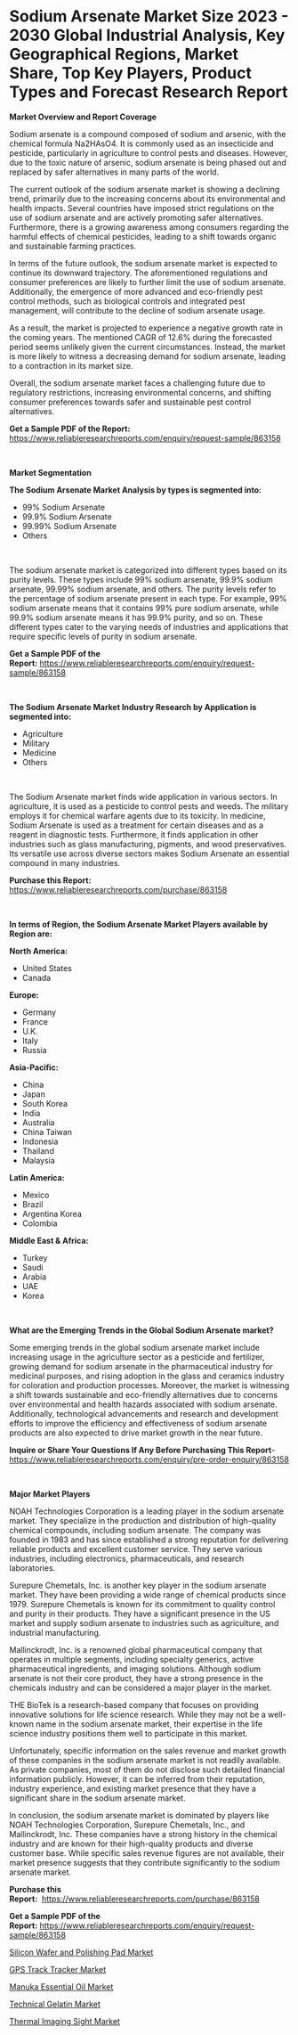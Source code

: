 <p><h1>Sodium Arsenate Market Size 2023 - 2030 Global Industrial Analysis, Key Geographical Regions, Market Share, Top Key Players, Product Types and Forecast Research Report</h1></p><p><strong>Market Overview and Report Coverage</strong></p>
<p><p>Sodium arsenate is a compound composed of sodium and arsenic, with the chemical formula Na2HAsO4. It is commonly used as an insecticide and pesticide, particularly in agriculture to control pests and diseases. However, due to the toxic nature of arsenic, sodium arsenate is being phased out and replaced by safer alternatives in many parts of the world.</p><p>The current outlook of the sodium arsenate market is showing a declining trend, primarily due to the increasing concerns about its environmental and health impacts. Several countries have imposed strict regulations on the use of sodium arsenate and are actively promoting safer alternatives. Furthermore, there is a growing awareness among consumers regarding the harmful effects of chemical pesticides, leading to a shift towards organic and sustainable farming practices.</p><p>In terms of the future outlook, the sodium arsenate market is expected to continue its downward trajectory. The aforementioned regulations and consumer preferences are likely to further limit the use of sodium arsenate. Additionally, the emergence of more advanced and eco-friendly pest control methods, such as biological controls and integrated pest management, will contribute to the decline of sodium arsenate usage.</p><p>As a result, the market is projected to experience a negative growth rate in the coming years. The mentioned CAGR of 12.6% during the forecasted period seems unlikely given the current circumstances. Instead, the market is more likely to witness a decreasing demand for sodium arsenate, leading to a contraction in its market size.</p><p>Overall, the sodium arsenate market faces a challenging future due to regulatory restrictions, increasing environmental concerns, and shifting consumer preferences towards safer and sustainable pest control alternatives.</p></p>
<p><strong>Get a Sample PDF of the Report:</strong> <a href="https://www.reliableresearchreports.com/enquiry/request-sample/863158">https://www.reliableresearchreports.com/enquiry/request-sample/863158</a></p>
<p>&nbsp;</p>
<p><strong>Market Segmentation</strong></p>
<p><strong>The Sodium Arsenate Market Analysis by types is segmented into:</strong></p>
<p><ul><li>99% Sodium Arsenate</li><li>99.9% Sodium Arsenate</li><li>99.99% Sodium Arsenate</li><li>Others</li></ul></p>
<p>&nbsp;</p>
<p><p>The sodium arsenate market is categorized into different types based on its purity levels. These types include 99% sodium arsenate, 99.9% sodium arsenate, 99.99% sodium arsenate, and others. The purity levels refer to the percentage of sodium arsenate present in each type. For example, 99% sodium arsenate means that it contains 99% pure sodium arsenate, while 99.9% sodium arsenate means it has 99.9% purity, and so on. These different types cater to the varying needs of industries and applications that require specific levels of purity in sodium arsenate.</p></p>
<p><strong>Get a Sample PDF of the Report:</strong>&nbsp;<a href="https://www.reliableresearchreports.com/enquiry/request-sample/863158">https://www.reliableresearchreports.com/enquiry/request-sample/863158</a></p>
<p>&nbsp;</p>
<p><strong>The Sodium Arsenate Market Industry Research by Application is segmented into:</strong></p>
<p><ul><li>Agriculture</li><li>Military</li><li>Medicine</li><li>Others</li></ul></p>
<p>&nbsp;</p>
<p><p>The Sodium Arsenate market finds wide application in various sectors. In agriculture, it is used as a pesticide to control pests and weeds. The military employs it for chemical warfare agents due to its toxicity. In medicine, Sodium Arsenate is used as a treatment for certain diseases and as a reagent in diagnostic tests. Furthermore, it finds application in other industries such as glass manufacturing, pigments, and wood preservatives. Its versatile use across diverse sectors makes Sodium Arsenate an essential compound in many industries.</p></p>
<p><strong>Purchase this Report:</strong>&nbsp; <a href="https://www.reliableresearchreports.com/purchase/863158">https://www.reliableresearchreports.com/purchase/863158</a></p>
<p>&nbsp;</p>
<p><strong>In terms of Region, the Sodium Arsenate Market Players available by Region are:</strong></p>
<p>
    <p> <strong> North America: </strong>
        <ul>
            <li>United States</li>
            <li>Canada</li>
        </ul>
        </p> 
    <p> <strong> Europe: </strong>
        <ul>
            <li>Germany</li>
            <li>France</li>
            <li>U.K.</li>
            <li>Italy</li>
            <li>Russia</li>
        </ul>
        </p> 
    <p> <strong> Asia-Pacific: </strong>
        <ul>
            <li>China</li>
            <li>Japan</li>
            <li>South Korea</li>
            <li>India</li>
            <li>Australia</li>
            <li>China Taiwan</li>
            <li>Indonesia</li>
            <li>Thailand</li>
            <li>Malaysia</li>
        </ul>
        </p> 
    <p> <strong> Latin America: </strong>
        <ul>
            <li>Mexico</li>
            <li>Brazil</li>
            <li>Argentina Korea</li>
            <li>Colombia</li>
        </ul>
        </p> 
    <p> <strong> Middle East & Africa: </strong>
        <ul>
            <li>Turkey</li>
            <li>Saudi</li>
            <li>Arabia</li>
            <li>UAE</li>
            <li>Korea</li>
        </ul>
    </p>
    </p>
<p>&nbsp;</p>
<p><strong>What are the Emerging Trends in the Global Sodium Arsenate market?</strong></p>
<p><p>Some emerging trends in the global sodium arsenate market include increasing usage in the agriculture sector as a pesticide and fertilizer, growing demand for sodium arsenate in the pharmaceutical industry for medicinal purposes, and rising adoption in the glass and ceramics industry for coloration and production processes. Moreover, the market is witnessing a shift towards sustainable and eco-friendly alternatives due to concerns over environmental and health hazards associated with sodium arsenate. Additionally, technological advancements and research and development efforts to improve the efficiency and effectiveness of sodium arsenate products are also expected to drive market growth in the near future.</p></p>
<p><strong>Inquire or Share Your Questions If Any Before Purchasing This Report</strong>- <a href="https://www.reliableresearchreports.com/enquiry/pre-order-enquiry/863158">https://www.reliableresearchreports.com/enquiry/pre-order-enquiry/863158</a></p>
<p>&nbsp;</p>
<p><strong>Major Market Players</strong></p>
<p><p>NOAH Technologies Corporation is a leading player in the sodium arsenate market. They specialize in the production and distribution of high-quality chemical compounds, including sodium arsenate. The company was founded in 1983 and has since established a strong reputation for delivering reliable products and excellent customer service. They serve various industries, including electronics, pharmaceuticals, and research laboratories.</p><p>Surepure Chemetals, Inc. is another key player in the sodium arsenate market. They have been providing a wide range of chemical products since 1979. Surepure Chemetals is known for its commitment to quality control and purity in their products. They have a significant presence in the US market and supply sodium arsenate to industries such as agriculture, and industrial manufacturing.</p><p>Mallinckrodt, Inc. is a renowned global pharmaceutical company that operates in multiple segments, including specialty generics, active pharmaceutical ingredients, and imaging solutions. Although sodium arsenate is not their core product, they have a strong presence in the chemicals industry and can be considered a major player in the market.</p><p>THE BioTek is a research-based company that focuses on providing innovative solutions for life science research. While they may not be a well-known name in the sodium arsenate market, their expertise in the life science industry positions them well to participate in this market.</p><p>Unfortunately, specific information on the sales revenue and market growth of these companies in the sodium arsenate market is not readily available. As private companies, most of them do not disclose such detailed financial information publicly. However, it can be inferred from their reputation, industry experience, and existing market presence that they have a significant share in the sodium arsenate market.</p><p>In conclusion, the sodium arsenate market is dominated by players like NOAH Technologies Corporation, Surepure Chemetals, Inc., and Mallinckrodt, Inc. These companies have a strong history in the chemical industry and are known for their high-quality products and diverse customer base. While specific sales revenue figures are not available, their market presence suggests that they contribute significantly to the sodium arsenate market.</p></p>
<p><strong>Purchase this Report:</strong>&nbsp;&nbsp;<a href="https://www.reliableresearchreports.com/purchase/863158">https://www.reliableresearchreports.com/purchase/863158</a></p>
<p></p>
<p><strong>Get a Sample PDF of the Report:</strong>&nbsp;<a href="https://www.reliableresearchreports.com/enquiry/request-sample/863158">https://www.reliableresearchreports.com/enquiry/request-sample/863158</a></p>
<p><p><a href="https://medium.com/@zoeyleannon2023/silicon-wafer-and-polishing-pad-market-share-evolution-and-market-growth-trends-2023-2030-f6e5fbbc90b2">Silicon Wafer and Polishing Pad Market</a></p><p><a href="https://medium.com/@myrticecole/gps-track-tracker-market-insight-market-trends-growth-forecasted-from-2023-to-2030-c8842dfb3e73">GPS Track Tracker Market</a></p><p><a href="https://github.com/lilstefpacute/Market-Research-Report-List-1/blob/main/manuka-essential-oil-market.md">Manuka Essential Oil Market</a></p><p><a href="https://github.com/rexevange/Market-Research-Report-List-1/blob/main/technical-gelatin-market.md">Technical Gelatin Market</a></p><p><a href="https://medium.com/@v4171497/thermal-imaging-sight-market-trends-forecast-and-competitive-analysis-to-2030-e8db472342f2">Thermal Imaging Sight Market</a></p></p>